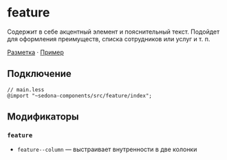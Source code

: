 # feature

Содержит в себе акцентный элемент и пояснительный текст. Подойдет для оформления преимуществ, списка сотрудников или услуг и т. п.

[Разметка](https://github.com/getsedona/sedona-components/blob/master/src/feature/examples.html) · [Пример](https://getsedona.github.io/sedona-components/feature.html)

## Подключение

```less
// main.less
@import "~sedona-components/src/feature/index";
```

## Модификаторы

### `feature`

* `feature--column` — выстраивает внутренности в две колонки
